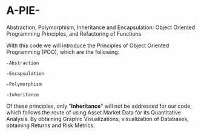 # A-PIE-
Abstraction, Polymorphism, Inheritance and Encapsulation: Object Oriented Programming Principles, and Refactoring of Functions



With this code we will introduce the Principles of Object Oriented Programming (POO), which are the following:

    -Abstraction

    -Encapsulation

    -Polymorphism

    -Inheritance

Of these principles, only "**Inheritance**" will not be addressed for our code, which follows the route of using Asset Market Data for its Quantitative Analysis. By obtaining Graphic Visualizations, visualization of Databases, obtaining Returns and Risk Metrics.

